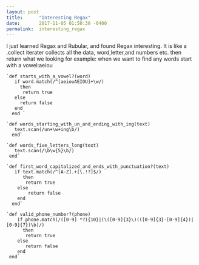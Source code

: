 ```yaml
---
layout: post
title:      "Interesting Regax"
date:       2017-11-05 01:50:39 -0400
permalink:  interesting_regax
---
```



I just learned Regax and Rubular, and found Regax interesting. It is like a .collect iterater collects all the data, word,letter,and numbers etc. then return what we looking for example: when we want to find any words start with a vowel:aeiou 

    `def starts_with_a_vowel?(word)
       if word.match(/^[aeiouAEIOU]+\w/)
         then
          return true
       else
         return false
       end
      end `

    `def words_starting_with_un_and_ending_with_ing(text)
       text.scan(/un+\w+ing\b/)
      end`

    `def words_five_letters_long(text)                     
       text.scan(/\b\w{5}\b/)
     end`

    `def first_word_capitalized_and_ends_with_punctuation?(text)
       if text.match(/^[A-Z].+[\.!?]$/)
          then
           return true
        else
            return false
        end
      end`

    `def valid_phone_number?(phone)
        if phone.match(/([0-9] *?){10}|(\([0-9]{3}\)(([0-9]{3}-[0-9]{4})|[0-9]{7})\b)/)
          then
           return true
        else
           return false
        end
     end`



